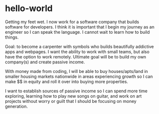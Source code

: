 # hello-world
Getting my feet wet.
I now work for a software company that builds software for developers. I think it is important that I begin my journey as an engineer so I can speak the language. I cannot wait to learn how to build things. 

Goal: to become a carpenter with symbols who builds beautifully addictive apps and webpages.
I want the ability to work with small teams, but also have the option to work remotely. Ultimate goal will be to build my own company(s) and create passive income. 

With money made from coding, I will be able to buy houses/apts/land in smaller housing markets nationwide in areas experiencing growth so I can make $$ in equity and roll it over into buying more properties.

I want to establish sources of passive income so I can spend more time exploring, learning how to play new songs on guitar, and work on art projects without worry or guilt that I should be focusing on money generation.
